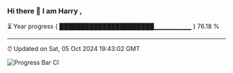 ### Hi there 👋 I am Harry , 

⏳ Year progress { ██████████████████████▁▁▁▁▁▁▁▁ } 76.18 %

---

⏰ Updated on Sat, 05 Oct 2024 19:43:02 GMT

![Progress Bar CI](https://github.com/duykhang68/duykhang68/workflows/Progress%20Bar%20CI/badge.svg)
